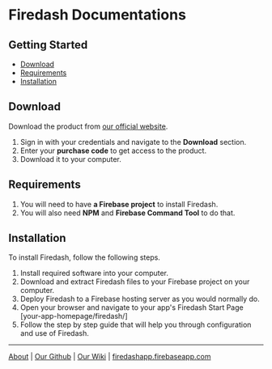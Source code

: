 # Firedash Documentations

## Getting Started

- [Download](https://nikahmadz.github.io/Firedash/docs/#download)
- [Requirements](https://nikahmadz.github.io/Firedash/docs/#requirements)
- [Installation](https://nikahmadz.github.io/Firedash/docs/#installation)

## Download
Download the product from [our official website][home].
1. Sign in with your credentials and navigate to the **Download** section.
2. Enter your **purchase code** to get access to the product.
3. Download it to your computer.

## Requirements
1. You will need to have **a Firebase project** to install Firedash.
2. You will also need **NPM** and **Firebase Command Tool** to do that.

## Installation

To install Firedash, follow the following steps.

1. Install required software into your computer.
2. Download and extract Firedash files to your Firebase project on your computer.
3. Deploy Firedash to a Firebase hosting server as you would normally do.
4. Open your browser and navigate to your app's Firedash Start Page [your-app-homepage/firedash/]
5. Follow the step by step guide that will help you through configuration and use of Firedash.

---

[About](https://nikahmadz.github.io/Firedash/) | [Our Github](https://github.com/nikahmadz/Firedash/) | [Our Wiki](https://github.com/nikahmadz/Firedash/wiki/) | [firedashapp.firebaseapp.com][home]

[home]: https://firedashapp.firebaseapp.com/
